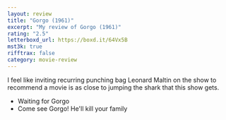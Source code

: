```yaml
---
layout: review
title: "Gorgo (1961)"
excerpt: "My review of Gorgo (1961)"
rating: "2.5"
letterboxd_url: https://boxd.it/64Vx5B
mst3k: true
rifftrax: false
category: movie-review
---
```


I feel like inviting recurring punching bag Leonard Maltin on the show to recommend a movie is as close to jumping the shark that this show gets.

- Waiting for Gorgo
- Come see Gorgo! He'll kill your family
